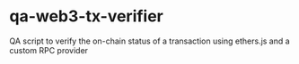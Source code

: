 # qa-web3-tx-verifier
QA script to verify the on-chain status of a transaction using ethers.js and a custom RPC provider
